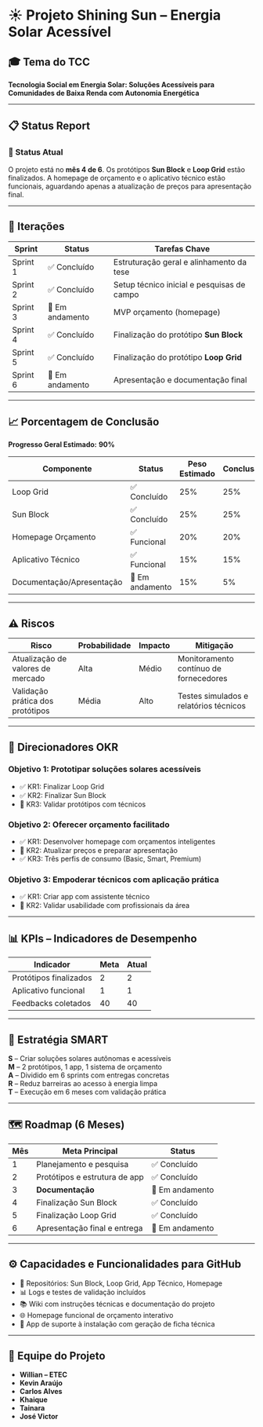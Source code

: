 # ☀️ Projeto Shining Sun – Energia Solar Acessível

## 🎓 Tema do TCC  
**Tecnologia Social em Energia Solar: Soluções Acessíveis para Comunidades de Baixa Renda com Autonomia Energética**

---

## 📋 Status Report

### 📌 Status Atual  
O projeto está no **mês 4 de 6**. Os protótipos **Sun Block** e **Loop Grid** estão finalizados. A homepage de orçamento e o aplicativo técnico estão funcionais, aguardando apenas a atualização de preços para apresentação final.

---

## 🔁 Iterações

| Sprint   | Status        | Tarefas Chave                                    |
|----------|---------------|--------------------------------------------------|
| Sprint 1 | ✅ Concluído   | Estruturação geral e alinhamento da tese        |
| Sprint 2 | ✅ Concluído   | Setup técnico inicial e pesquisas de campo       |
| Sprint 3 | 🔄 Em andamento | MVP orçamento (homepage)                        |
| Sprint 4 | ✅ Concluído   | Finalização do protótipo **Sun Block**          |
| Sprint 5 | ✅ Concluído   | Finalização do protótipo **Loop Grid**          |
| Sprint 6 | 🔄 Em andamento | Apresentação e documentação final               |

---

## 📈 Porcentagem de Conclusão

**Progresso Geral Estimado:** **90%**

| Componente                  | Status           | Peso Estimado | Conclusão |
|----------------------------|------------------|----------------|-----------|
| Loop Grid                  | ✅ Concluído      | 25%            | 25%       |
| Sun Block                  | ✅ Concluído      | 25%            | 25%       |
| Homepage Orçamento         | ✅ Funcional      | 20%            | 20%       |
| Aplicativo Técnico         | ✅ Funcional      | 15%            | 15%       |
| Documentação/Apresentação  | 🔄 Em andamento   | 15%            | 5%        |

---

## ⚠️ Riscos

| Risco                                         | Probabilidade | Impacto | Mitigação                                  |
|----------------------------------------------|----------------|----------|---------------------------------------------|
| Atualização de valores de mercado            | Alta           | Médio    | Monitoramento contínuo de fornecedores       |
| Validação prática dos protótipos             | Média          | Alto     | Testes simulados e relatórios técnicos       |

---

## 🎯 Direcionadores OKR

### Objetivo 1: Prototipar soluções solares acessíveis
- ✅ KR1: Finalizar Loop Grid  
- ✅ KR2: Finalizar Sun Block  
- 🔄 KR3: Validar protótipos com técnicos

### Objetivo 2: Oferecer orçamento facilitado
- ✅ KR1: Desenvolver homepage com orçamentos inteligentes  
- 🔄 KR2: Atualizar preços e preparar apresentação  
- ✅ KR3: Três perfis de consumo (Basic, Smart, Premium)

### Objetivo 3: Empoderar técnicos com aplicação prática
- ✅ KR1: Criar app com assistente técnico  
- 🔄 KR2: Validar usabilidade com profissionais da área

---

## 📊 KPIs – Indicadores de Desempenho

| Indicador                    | Meta | Atual |
|-----------------------------|------|-------|
| Protótipos finalizados      | 2    | 2     |
| Aplicativo funcional        | 1    | 1     |
| Feedbacks coletados         | 40   | 40    |

---

## 🎯 Estratégia SMART

**S** – Criar soluções solares autônomas e acessíveis  
**M** – 2 protótipos, 1 app, 1 sistema de orçamento  
**A** – Dividido em 6 sprints com entregas concretas  
**R** – Reduz barreiras ao acesso à energia limpa  
**T** – Execução em 6 meses com validação prática

---

## 🗺️ Roadmap (6 Meses)

| Mês | Meta Principal                | Status          |
|-----|-------------------------------|------------------|
| 1   | Planejamento e pesquisa        | ✅ Concluído     |
| 2   | Protótipos e estrutura de app  | ✅ Concluído     |
| 3   | **Documentação**              | 🔄 Em andamento  |
| 4   | Finalização Sun Block          | ✅ Concluído     |
| 5   | Finalização Loop Grid          | ✅ Concluído     |
| 6   | Apresentação final e entrega   | 🔄 Em andamento  |

---

## ⚙️ Capacidades e Funcionalidades para GitHub

- 📁 Repositórios: Sun Block, Loop Grid, App Técnico, Homepage  
- 📊 Logs e testes de validação incluídos  
- 📚 Wiki com instruções técnicas e documentação do projeto  
- 🌐 Homepage funcional de orçamento interativo  
- 📱 App de suporte à instalação com geração de ficha técnica  

---

## 👥 Equipe do Projeto

- **Willian – ETEC**  
- **Kevin Araújo**  
- **Carlos Alves**  
- **Khaique**  
- **Tainara**  
- **José Victor**
